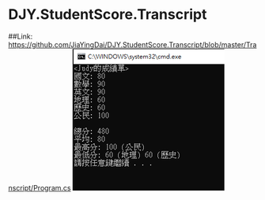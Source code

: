 # DJY.StudentScore.Transcript
##Link: https://github.com/JiaYingDai/DJY.StudentScore.Transcript/blob/master/Transcript/Program.cs
![image](https://github.com/JiaYingDai/DJY.StudentScore.Transcript/blob/master/Transcript_screeshot.PNG)
